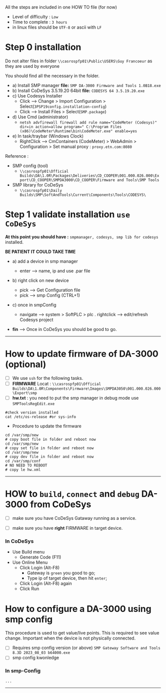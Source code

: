 All the steps are included in one HOW TO file (for now)

- Level of difficulty : `Low`
- Time to complete : `3 hours`
- in linux files should be `UTF-8` or ascii with `LF`

# Step 0 installation

Do not alter files in folder `\\casrospfp01\Public\USERS\Guy Francoeur` as they are used by everyone

You should find all the necessary in the folder.

- a) Install SMP manager **file:** `SMP DA-3000 Firmware and Tools 1.0B18.exe`
- b) Install CoDeSys 3.5.19.20 64bit **file:** `CODESYS 64 3.5.19.20.exe`
- c) Use Codesys Installer
  + Click --> Change > Import Configuration > Select(`3PSP19config.installation-config`)
  + Click --> Install Files > Select(`SMP.package`)
- d) Use Cmd (administrator)
  + `netsh advfirewall firewall add rule name="CodeMeter (Codesys)" dir=in action=allow program=" C:\Program Files (x86)\CodeMeter\Runtime\bin\CodeMeter.exe" enable=yes`
- e) In task/traybar (Windows Clock)
  + RightClick --> CmContainers (CodeMeter) > WebAdmin > Configuration > Set manual proxy : `proxy.etn.com:8080`

Reference :
- SMP config (tool)
  + `\\casrospfp01\Official Builds\DA\1.0R\Packages\Deliveries\CD_COOPER\001.000.026.000\Export\CD_COOPER\SMPDA3000\CD_COOPER\Firmware and Tools\SMP Tools`
- SMP library for CoDeSys
  + `\\casrospfp01\Daily Builds\SMP\SoftAndTools\Current\Components\Tools\CODESYS\`
 
# Step 1 validate installation `use CoDeSys`

**At this point you should have :** `smpmanager, codesys, smp lib for codesys` installed.

**BE PATIENT IT COULD TAKE TIME**

- a) add a device in smp manager
  + enter --> name, ip and use .par file

- b) right click on new device
   + pick --> Get Configuration file
   + pick --> smp Config (CTRL+1)

- c) once in smpConfig
  + navigate --> system > SoftPLC  > plc . rightclick --> edit/refresh Codesys project

- **fin** --> Once in CoDeSys you should be good to go.

---


# How to update firmware of DA-3000 (optional)

- [ ] We use `ssh` for the following tasks.
- [ ] **FIRMWARE** Locat : `\\casrospfp01\Official Builds\DA\1.0R\Components\Firmware\Images\SMPDA3050\001.000.026.000\Export\smp`
- [ ] **hw.txt** : you need to put the smp manager in debug mode use `SMPToolsRegEdit.exe`

```
#check version installed
cat /etc/os-release #or sys-info
```

- Procedure to update the firmware
```
cd /var/smp/new 
# copy boot file in folder and reboot now
cd /var/smp/new
# copy set file in folder and reboot now
cd /var/smp/new
# copy dev file in folder and reboot now
cd /var/smp/conf
# NO NEED TO REBOOT
# copy le hw.xml
```

---

# HOW to `build`, `connect` and `debug` DA-3000 from CoDeSys

- [ ] make sure you have CoDeSys Gataway running as a service.
- [ ] make sure you have __right__ FIRMWARE in target device.


### In CoDeSys 
- Use Build menu
  + Generate Code (F11)
- Use Online Menu
  + Click Login (Alt-F8)
    + Gateway is `green` you good to go;
    + Type ip of target device, then hit `enter`;
  + Click Login (Alt-F8) again
  + Click Run
 
# How to configure a DA-3000 using smp config

This procedure is used to get value/live points.  This is required to see value change.  Important when the device is not physically connected.

- [ ] Requires smp config version (or above) `SMP Gateway Software and Tools 8.3D 2023_08_03 b64000.exe`
- [ ] smp config kwonledge

### In smp-Config
```
...
```
---
